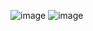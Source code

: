 ![image](https://github.com/user-attachments/assets/8f08329f-8f6c-409b-9a96-1914bd37ec45)
![image](https://github.com/user-attachments/assets/c8b60db9-6b53-4064-a4d6-b6ff4aee5066)
